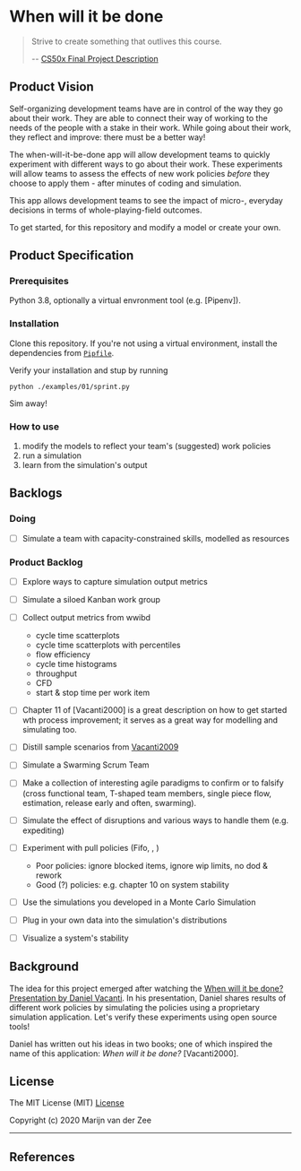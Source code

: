 # When will it be done

> Strive to create something that outlives this course.
>
> -- [CS50x Final Project Description]

## Product Vision

Self-organizing development teams have are in control of the way they go about their work.
They are able to connect their way of working
to the needs of the people with a stake in their work.
While going about their work, they reflect and improve: there must be a better way!

The when-will-it-be-done app will allow development teams to 
quickly experiment with different ways to go about their work.
These experiments will allow teams to assess the effects of new work policies
*before* they choose to apply them -
after minutes of coding and simulation.

This app allows development teams to 
see the impact of micro-, everyday decisions in terms of whole-playing-field outcomes.

To get started, for this repository and modify a model or create your own.

## Product Specification

### Prerequisites

Python 3.8, optionally a virtual envronment tool (e.g. [Pipenv]). 

### Installation

Clone this repository. If you're not using a virtual environment, install the dependencies from [`Pipfile`](./Pipfile).

Verify your installation and stup by running 

```
python ./examples/01/sprint.py
```

Sim away!

### How to use

 1. modify the models to reflect your team's (suggested) work policies
 1. run a simulation
 1. learn from the simulation's output

## Backlogs

### Doing

 * [ ] Simulate a team with capacity-constrained skills, modelled as resources

### Product Backlog

 * [ ] Explore ways to capture simulation output metrics
 * [ ] Simulate a siloed Kanban work group
 * [ ] Collect output metrics from wwibd
    * cycle time scatterplots
    * cycle time scatterplots with percentiles
    * flow efficiency
    * cycle time histograms
    * throughput
    * CFD
    * start & stop time per work item
 * [ ] Chapter 11 of [Vacanti2000] is a great description on how to get started wth process improvement; 
       it serves as a great way for modelling and simulating too.
 * [ ] Distill sample scenarios from [Vacanti2009]
 * [ ] Simulate a Swarming Scrum Team
 * [ ] Make a collection of interesting agile paradigms to confirm or to falsify
       (cross functional team, T-shaped team members, single piece flow, estimation,
       release early and often, swarming).
 * [ ] Simulate the effect of disruptions and various ways to handle them (e.g. expediting)
 * [ ] Experiment with pull policies (Fifo, , )
    * Poor policies: ignore blocked items, ignore wip limits, no dod & rework
    * Good (?) policies: e.g. chapter 10 on system stability
 * [ ] Use the simulations you developed in a Monte Carlo Simulation
 * [ ] Plug in your own data into the simulation's distributions
 * [ ] Visualize a system's stability


## Background

The idea for this project emerged after watching the [When will it be done? Presentation by Daniel Vacanti].
In his presentation, Daniel shares results of different work policies by simulating the policies 
using a proprietary simulation application. Let's verify these experiments using open source tools!

Daniel has written out his ideas in two books; one of which inspired the name of this application:
_When will it be done?_ [Vacanti2000].

## License

The MIT License (MIT) [License]

Copyright (c) 2020 Marijn van der Zee

---

## References

 [CS50x Final Project Description]: https://cs50.harvard.edu/x/2020/project/
 [When will it be done? Presentation by Daniel Vacanti]: https://vimeo.com/239539858
 [Vacanti2009]: https://leanpub.com/whenwillitbedone
 [SimPy]: https://simpy.readthedocs.io/
 [License]: ./LICENSE